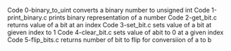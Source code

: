 Code 0-binary_to_uint converts a binary number to unsigned int
Code 1-print_binary.c prints binary representation of a number
Code 2-get_bit.c returns value of a bit at an index
Code 3-set_bit.c sets value of a bit at gieven index to 1
Code 4-clear_bit.c sets value of abit to 0 at a given index
Code 5-flip_bits.c returns number of bit to flip for conversiion of a to b
